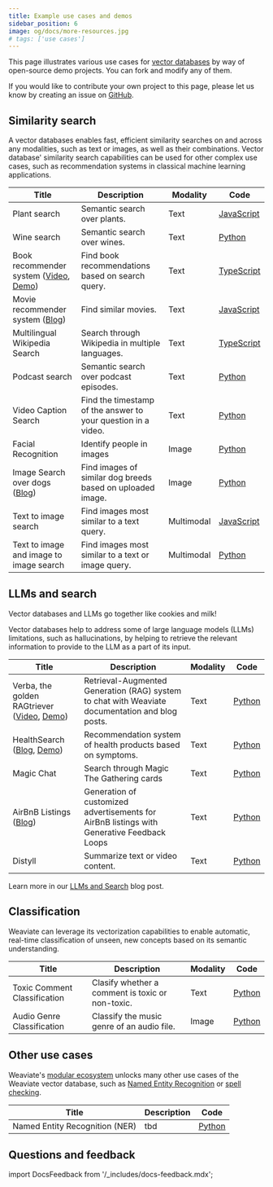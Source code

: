 ```yaml
---
title: Example use cases and demos
sidebar_position: 6
image: og/docs/more-resources.jpg
# tags: ['use cases']
---
```




This page illustrates various use cases for [vector databases](https://weaviate.io/blog/what-is-a-vector-database) by way of open-source demo projects. You can fork and modify any of them.

If you would like to contribute your own project to this page, please let us know by creating an issue on [GitHub](https://github.com/weaviate/weaviate-io/issues).

## Similarity search

A vector databases enables fast, efficient similarity searches on and across any modalities, such as text or images, as well as their combinations. Vector database' similarity search capabilities can be used for other complex use cases, such as recommendation systems in classical machine learning applications.

|Title | Description | Modality | Code |
| --- | --- | --- | --- |
| Plant search | Semantic search over plants.  | Text | [JavaScript](https://github.com/weaviate-tutorials/DEMO-text-search-plants) |
| Wine search | Semantic search over wines. | Text | [Python](https://github.com/weaviate-tutorials/DEMO-text-search-wines) |
| Book recommender system ([Video](https://www.youtube.com/watch?v=SF1ZlRjVsxw), [Demo](https://bookrecs.weaviate.io/)) | Find book recommendations based on search query. | Text | [TypeScript](https://github.com/weaviate/BookRecs) |
| Movie recommender system ([Blog](https://medium.com/towards-data-science/recreating-andrej-karpathys-weekend-project-a-movie-search-engine-9b270d7a92e4)) | Find similar movies. | Text | [JavaScript](https://github.com/weaviate-tutorials/awesome-moviate) |
| Multilingual Wikipedia Search | Search through Wikipedia in multiple languages. | Text | [TypeScript](https://github.com/weaviate/weaviate-examples/tree/main/cohere-multilingual-wikipedia-search/frontend) |
| Podcast search | Semantic search over podcast episodes. | Text | [Python](https://github.com/weaviate-tutorials/DEMO-semantic-search-podcast) |
| Video Caption Search| Find the timestamp of the answer to your question in a video. | Text | [Python](https://github.com/weaviate-tutorials/DEMO-text-search-video-captions) |
| Facial Recognition | Identify people in images | Image | [Python](https://github.com/weaviate-tutorials/DEMO-face-recognition) |
| Image Search over dogs ([Blog](https://weaviate.io/blog/how-to-build-an-image-search-application-with-weaviate)) | Find images of similar dog breeds based on uploaded image. | Image | [Python](https://github.com/weaviate-tutorials/DEMO-image-search-dogs) |
| Text to image search | Find images most similar to a text query. | Multimodal | [JavaScript](https://github.com/weaviate-tutorials/DEMO-multimodal-text-to-image-search) |
| Text to image and image to image search | Find images most similar to a text or image query. | Multimodal | [Python](https://github.com/weaviate-tutorials/DEMO-multimodal-search) |

## LLMs and search

Vector databases and LLMs go together like cookies and milk!

Vector databases help to address some of large language models (LLMs) limitations, such as hallucinations, by helping to retrieve the relevant information to provide to the LLM as a part of its input.

|Title | Description | Modality | Code |
| --- | --- | --- | --- |
| Verba, the golden RAGtriever ([Video](https://www.youtube.com/watch?v=OSt3sFT1i18 ), [Demo](https://verba.weaviate.io/)) | Retrieval-Augmented Generation (RAG) system to chat with Weaviate documentation and blog posts. | Text | [Python](https://github.com/weaviate/Verba) |
| HealthSearch ([Blog](https://weaviate.io/blog/healthsearch-demo), [Demo](https://healthsearch-frontend.onrender.com/)) | Recommendation system of health products based on symptoms. | Text  | [Python](https://github.com/weaviate/healthsearch-demo) |
| Magic Chat | Search through Magic The Gathering cards | Text | [Python](https://github.com/weaviate/st-weaviate-connection/tree/main) |
| AirBnB Listings ([Blog](https://weaviate.io/blog/generative-feedback-loops-with-llms)) | Generation of customized advertisements for AirBnB listings with Generative Feedback Loops | Text | [Python](https://github.com/weaviate/Generative-Feedback-Loops/) |
| Distyll | Summarize text or video content. | Text | [Python](https://github.com/databyjp/distyll) |


Learn more in our [LLMs and Search](https://weaviate.io/blog/llms-and-search) blog post.

## Classification

Weaviate can leverage its vectorization capabilities to enable automatic, real-time classification of unseen, new concepts based on its semantic understanding.

|Title | Description | Modality | Code |
| --- | --- | --- | --- |
| Toxic Comment Classification | Clasify whether a comment is toxic or non-toxic. | Text | [Python](https://github.com/weaviate-tutorials/DEMO-classification-toxic-comment) |
| Audio Genre Classification | Classify the music genre of an audio file. | Image | [Python](https://github.com/weaviate-tutorials/DEMO-classification-audio-genre/) |

## Other use cases

Weaviate's [modular ecosystem](https://weaviate.io/developers/weaviate/modules) unlocks many other use cases of the Weaviate vector database, such as [Named Entity Recognition](https://weaviate.io/developers/weaviate/modules/reader-generator-modules/ner-transformers) or [spell checking](https://weaviate.io/developers/weaviate/modules/other-modules/spellcheck).

|Title | Description | Code |
| --- | --- | --- |
| Named Entity Recognition (NER)| tbd |  [Python](https://github.com/weaviate/weaviate-examples/tree/main/example-with-NER-module) |


## Questions and feedback

import DocsFeedback from '/_includes/docs-feedback.mdx';

<DocsFeedback/>
